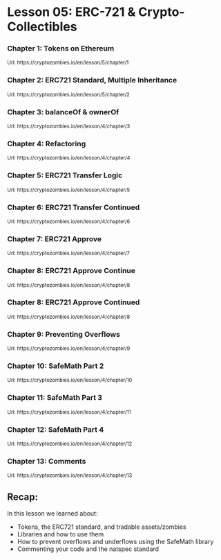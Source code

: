 # Lesson 05: ERC-721 & Crypto-Collectibles

### Chapter 1: Tokens on Ethereum

<small>
Url: https://cryptozombies.io/en/lesson/5/chapter/1
</small>

### Chapter 2: ERC721 Standard, Multiple Inheritance

<small>
Url: https://cryptozombies.io/en/lesson/5/chapter/2
</small>

### Chapter 3: balanceOf & ownerOf

<small>
Url: https://cryptozombies.io/en/lesson/4/chapter/3
</small>

### Chapter 4: Refactoring

<small>
Url: https://cryptozombies.io/en/lesson/4/chapter/4
</small>

### Chapter 5: ERC721 Transfer Logic

<small>
Url: https://cryptozombies.io/en/lesson/4/chapter/5
</small>

### Chapter 6: ERC721 Transfer Continued

<small>
Url: https://cryptozombies.io/en/lesson/4/chapter/6
</small>

### Chapter 7: ERC721 Approve

<small>
Url: https://cryptozombies.io/en/lesson/4/chapter/7
</small>

### Chapter 8: ERC721 Approve Continue

<small>
Url: https://cryptozombies.io/en/lesson/4/chapter/8
</small>

### Chapter 8: ERC721 Approve Continued

<small>
Url: https://cryptozombies.io/en/lesson/4/chapter/8 
</small>

### Chapter 9: Preventing Overflows

<small>
Url: https://cryptozombies.io/en/lesson/4/chapter/9
</small>

### Chapter 10: SafeMath Part 2

<small>
Url: https://cryptozombies.io/en/lesson/4/chapter/10
</small>

### Chapter 11: SafeMath Part 3

<small>
Url: https://cryptozombies.io/en/lesson/4/chapter/11
</small>

### Chapter 12: SafeMath Part 4

<small>
Url: https://cryptozombies.io/en/lesson/4/chapter/12
</small>

### Chapter 13: Comments

<small>
Url: https://cryptozombies.io/en/lesson/4/chapter/13
</small>

## Recap:

In this lesson we learned about:

- Tokens, the ERC721 standard, and tradable assets/zombies
- Libraries and how to use them
- How to prevent overflows and underflows using the SafeMath library
- Commenting your code and the natspec standard

